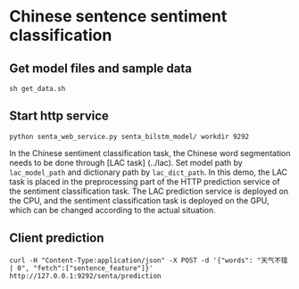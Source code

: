 # Chinese sentence sentiment classification

## Get model files and sample data
```
sh get_data.sh
```
## Start http service
```
python senta_web_service.py senta_bilstm_model/ workdir 9292
```
In the Chinese sentiment classification task, the Chinese word segmentation needs to be done through [LAC task] (../lac). Set model path by ```lac_model_path``` and dictionary path by ```lac_dict_path```. 
In this demo, the LAC task is placed in the preprocessing part of the HTTP prediction service of the sentiment classification task. The LAC prediction service is deployed on the CPU, and the sentiment classification task is deployed on the GPU, which can be changed according to the actual situation.
## Client prediction
```
curl -H "Content-Type:application/json" -X POST -d '{"words": "天气不错 | 0", "fetch":["sentence_feature"]}' http://127.0.0.1:9292/senta/prediction
```
